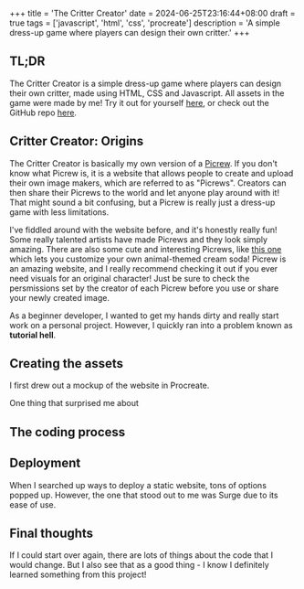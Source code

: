 +++
title = 'The Critter Creator'
date = 2024-06-25T23:16:44+08:00
draft = true
tags = ['javascript', 'html', 'css', 'procreate']
description = 'A simple dress-up game where players can design their own critter.'
+++

## TL;DR

The Critter Creator is a simple dress-up game where players can design their own critter, made using HTML, CSS and Javascript. All assets in the game were made by me! Try it out for yourself [here](https://critter-creator.surge.sh/), or check out the GitHub repo [here](https://github.com/herenali/critter-creator).

## Critter Creator: Origins

The Critter Creator is basically my own version of a [Picrew](https://picrew.me/en). If you don't know what Picrew is, it is a website that allows people to create and upload their own image makers, which are referred to as "Picrews". Creators can then share their Picrews to the world and let anyone play around with it! That might sound a bit confusing, but a Picrew is really just a dress-up game with less limitations.

I've fiddled around with the website before, and it's honestly really fun! Some really talented artists have made Picrews and they look simply amazing. There are also some cute and interesting Picrews, like [this one](https://picrew.me/en/image_maker/2075394) which lets you customize your own animal-themed cream soda! Picrew is an amazing website, and I really recommend checking it out if you ever need visuals for an original character! Just be sure to check the persmissions set by the creator of each Picrew before you use or share your newly created image.

As a beginner developer, I wanted to get my hands dirty and really start work on a personal project. However, I quickly ran into a problem known as **tutorial hell**. 

## Creating the assets

I first drew out a mockup of the website in Procreate.

One thing that surprised me about 

## The coding process



## Deployment

When I searched up ways to deploy a static website, tons of options popped up. However, the one that stood out to me was Surge due to its ease of use. 

## Final thoughts

If I could start over again, there are lots of things about the code that I would change. But I also see that as a good thing - I know I definitely learned something from this project!